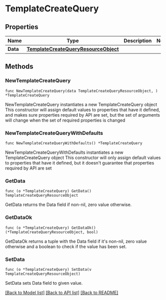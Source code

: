 # TemplateCreateQuery

## Properties

Name | Type | Description | Notes
------------ | ------------- | ------------- | -------------
**Data** | [**TemplateCreateQueryResourceObject**](TemplateCreateQueryResourceObject.md) |  | 

## Methods

### NewTemplateCreateQuery

`func NewTemplateCreateQuery(data TemplateCreateQueryResourceObject, ) *TemplateCreateQuery`

NewTemplateCreateQuery instantiates a new TemplateCreateQuery object
This constructor will assign default values to properties that have it defined,
and makes sure properties required by API are set, but the set of arguments
will change when the set of required properties is changed

### NewTemplateCreateQueryWithDefaults

`func NewTemplateCreateQueryWithDefaults() *TemplateCreateQuery`

NewTemplateCreateQueryWithDefaults instantiates a new TemplateCreateQuery object
This constructor will only assign default values to properties that have it defined,
but it doesn't guarantee that properties required by API are set

### GetData

`func (o *TemplateCreateQuery) GetData() TemplateCreateQueryResourceObject`

GetData returns the Data field if non-nil, zero value otherwise.

### GetDataOk

`func (o *TemplateCreateQuery) GetDataOk() (*TemplateCreateQueryResourceObject, bool)`

GetDataOk returns a tuple with the Data field if it's non-nil, zero value otherwise
and a boolean to check if the value has been set.

### SetData

`func (o *TemplateCreateQuery) SetData(v TemplateCreateQueryResourceObject)`

SetData sets Data field to given value.



[[Back to Model list]](../README.md#documentation-for-models) [[Back to API list]](../README.md#documentation-for-api-endpoints) [[Back to README]](../README.md)


